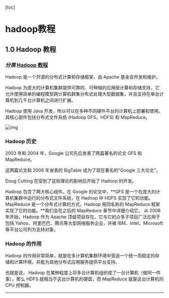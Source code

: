 [toc]

# hadoop教程

## 1.0 Hadoop 教程

### *分类* [Hadoop 教程](https://www.runoob.com/w3cnote_genre/hadoop)

Hadoop 是一个开源的分布式计算和存储框架，由 Apache 基金会开发和维护。

Hadoop 为庞大的计算机集群提供可靠的、可伸缩的应用层计算和存储支持，它允许使用简单的编程模型跨计算机群集分布式处理大型数据集，并且支持在单台计算机到几千台计算机之间进行扩展。

Hadoop 使用 Java 开发，所以可以在多种不同硬件平台的计算机上部署和使用。其核心部件包括分布式文件系统 (Hadoop DFS，HDFS) 和 MapReduce。

![img](https://s2.loli.net/2022/03/26/8XyiKZO1Rqud5s7.png)

### Hadoop 历史

2003 年和 2004 年，Google 公司先后发表了两篇著名的论文 GFS 和 MapReduce。

这两篇论文和 2006 年发表的 BigTable 成为了现在著名的"Google 三大论文"。

Doug Cutting 在受到了这些理论的影响后开始了 Hadoop 的开发。

Hadoop 包含了两大核心组件。在 Google 的论文中，**GFS 是一个在庞大的计算机集群中运行的分布式文件系统，在 Hadoop 中 HDFS 实现了它的功能。MapReduce 是一个分布式计算的方式，Hadoop 用同名称的 MapReduce 框架实现了它的功能。**我们会在之后的 MapReduce 章节中详细介绍它。 从 2008 年开始，Hadoop 作为 Apache 顶级项目存在。它与它的众多子项目广泛应用于包括 Yahoo、阿里巴巴、腾讯等大型网络服务企业，并被 IBM、Intel、Microsoft 等平台公司列为支持对象。

### Hadoop 的作用

Hadoop 的作用非常简单，就是在多计算机集群环境中营造一个统一而稳定的存储和计算环境，并能为其他分布式应用服务提供平台支持。

也就是说， Hadoop 在某种程度上将多台计算机组织成了一台计算机（做同一件事），那么 HDFS 就相当于这台计算机的硬盘，而 MapReduce 就是这台计算机的 CPU 控制器。

---

